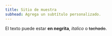 ```yaml
---
title: Sitio de muestra
subhead: Agrega un subtítulo personalizado.
---
```


El texto puede estar **en negrita**, _italico_ o ~~tachado~~.
